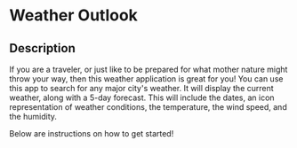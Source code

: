 # Weather Outlook

## Description

If you are a traveler, or just like to be prepared for what mother nature might throw your way, then this weather application is great for you! You can use this app to search for any major city's weather. It will display the current weather, along with a 5-day forecast. This will include the dates, an icon representation of weather conditions, the temperature, the wind speed, and the humidity. 

Below are instructions on how to get started!



